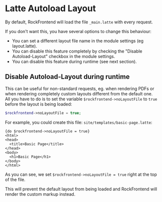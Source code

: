 # Latte Autoload Layout

By default, RockFrontend will load the file `_main.latte` with every request.

If you don't want this, you have several options to change this behaviour:

- You can set a different layout file name in the module settings (eg layout.latte).
- You can disable this feature completely by checking the "Disable Autoload-Layout" checkbox in the module settings.
- You can disable this feature during runtime (see next section).

## Disable Autoload-Layout during runtime

This can be useful for non-standard requests, eg. when rendering PDFs or when rendering completely custom layouts different from the default one. All you have to do is to set the variable `$rockfrontend->noLayoutFile` to `true` before the layout is being loaded:

```php
$rockfrontend->noLayoutFile = true;
```

For example, you could create this file: `site/templates/basic-page.latte`:

```latte
{do $rockfrontend->noLayoutFile = true}
<html>
<head>
  <title>Basic Page</title>
</head>
<body>
  <h1>Basic Page</h1>
</body>
</html>
```

As you can see, we set `$rockfrontend->noLayoutFile = true` right at the top of the file.

This will prevent the default layout from being loaded and RockFrontend will render the custom markup instead.
